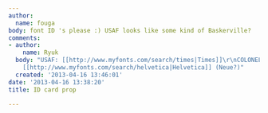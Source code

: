 ```yaml
---
author:
  name: fouga
body: font ID 's please :) USAF looks like some kind of Baskerville?
comments:
- author:
    name: Ryuk
  body: "USAF: [[http://www.myfonts.com/search/times|Times]]\r\nCOLONEL O'NEIL...:
    [[http://www.myfonts.com/search/helvetica|Helvetica]] (Neue?)"
  created: '2013-04-16 13:46:01'
date: '2013-04-16 13:38:20'
title: ID card prop

---
```

